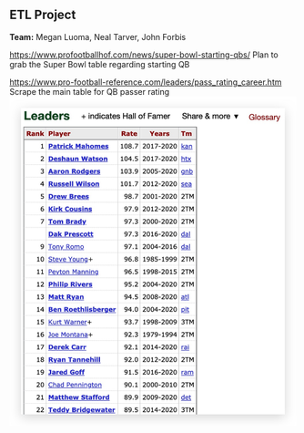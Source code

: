 ## ETL Project

**Team:** Megan Luoma, Neal Tarver, John Forbis

https://www.profootballhof.com/news/super-bowl-starting-qbs/
    Plan to grab the Super Bowl table regarding starting QB

https://www.pro-football-reference.com/leaders/pass_rating_career.htm
    Scrape the main table for QB passer rating
![Table](readme_imgs/data_table_to_scrape.jpg)
